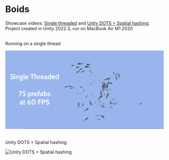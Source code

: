 # Boids

Showcase videos: [Single threaded](https://youtu.be/QRB2LmVvMsI) and [Unity DOTS + Spatial hashing](https://youtu.be/MjYzXb5DhlQ).
</br>Project created in Unity 2022.3, run on MacBook Air M1 2020

</br>Running on a single thread

![Single threaded](https://github.com/ilialek/Resources/blob/main/Unity_Boids_GitHub.png)

</br>Unity DOTS + Spatial hashing

![Unity DOTS + Spatial hashing](https://github.com/ilialek/Resources/blob/main/Unity_Boids_DOTS_GitHub.png)
